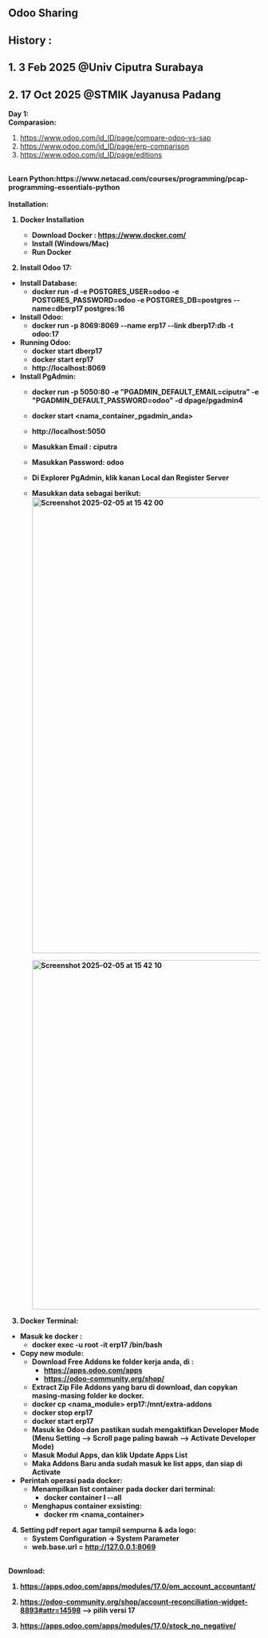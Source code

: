 ## Odoo Sharing 
## History : 
## 1. 3 Feb 2025 @Univ Ciputra Surabaya
## 2. 17 Oct 2025 @STMIK Jayanusa Padang

<b>Day 1:</b><br>
<b>Comparasion:</b>
   1. https://www.odoo.com/id_ID/page/compare-odoo-vs-sap
   2. https://www.odoo.com/id_ID/page/erp-comparison
   3. https://www.odoo.com/id_ID/page/editions
<br>
<b>Learn Python:<b>https://www.netacad.com/courses/programming/pcap-programming-essentials-python<br>

<br>
<b>Installation:</b>

1. Docker Installation
   - Download Docker : https://www.docker.com/
   - Install (Windows/Mac)
   - Run Docker
   
 2. Install Odoo 17:
   - Install Database:
      - docker run -d -e POSTGRES_USER=odoo -e POSTGRES_PASSWORD=odoo -e POSTGRES_DB=postgres --name=dberp17 postgres:16 
   - Install Odoo:
      - docker run -p 8069:8069 --name erp17 --link dberp17:db -t odoo:17 
   - Running Odoo:
      - docker start dberp17 
      - docker start erp17
      - http://localhost:8069
   - Install PgAdmin:
      - docker run -p 5050:80 -e "PGADMIN_DEFAULT_EMAIL=ciputra” -e "PGADMIN_DEFAULT_PASSWORD=odoo" -d dpage/pgadmin4
      - docker start <nama_container_pgadmin_anda>
      - http://localhost:5050
      - Masukkan Email : ciputra
      - Masukkan Password: odoo
      - Di Explorer PgAdmin, klik kanan Local dan Register Server
      - Masukkan data sebagai berikut:
        <img width="913" alt="Screenshot 2025-02-05 at 15 42 00" src="https://github.com/user-attachments/assets/274bdc5a-a286-44f5-aae9-f8201202f92e" />

        <img width="700" alt="Screenshot 2025-02-05 at 15 42 10" src="https://github.com/user-attachments/assets/f5169592-32b4-4bc0-abe0-32240f1a7fa4" />


 3. Docker Terminal:
   - Masuk ke docker : 
      - docker exec -u root -it erp17 /bin/bash
   - Copy new module:
      - Download Free Addons ke folder kerja anda, di :
        - https://apps.odoo.com/apps
        - https://odoo-community.org/shop/
      - Extract Zip File Addons yang baru di download, dan copykan masing-masing folder ke docker.
      - docker cp <nama_module> erp17:/mnt/extra-addons
      - docker stop erp17
      - docker start erp17
      - Masuk ke Odoo dan pastikan sudah mengaktifkan Developer Mode (Menu Setting --> Scroll page paling bawah --> Activate Developer Mode) 
      - Masuk Modul Apps, dan klik Update Apps List
      - Maka Addons Baru anda sudah masuk ke list apps, dan siap di Activate
   - Perintah operasi pada docker:
      - Menampilkan list container pada docker dari terminal:
         -  docker container l --all 
      - Menghapus container exsisting:
         - docker rm <nama_container>
        
 4. Setting pdf report agar tampil sempurna & ada logo:
      - System Configuration -> System Parameter
      - web.base.url = http://127.0.0.1:8069 
<br>
<b>Download:<b>
   
1. https://apps.odoo.com/apps/modules/17.0/om_account_accountant/
   
2. https://odoo-community.org/shop/account-reconciliation-widget-8893#attr=14598 --> pilih versi 17
   
3. https://apps.odoo.com/apps/modules/17.0/stock_no_negative/
    
